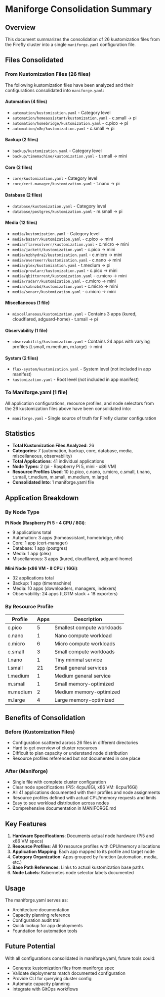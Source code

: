 # Maniforge Consolidation Summary

## Overview

This document summarizes the consolidation of 26 kustomization files from the Firefly cluster into a single `maniforge.yaml` configuration file.

## Files Consolidated

### From Kustomization Files (26 files)

The following kustomization files have been analyzed and their configurations consolidated into `maniforge.yaml`:

#### Automation (4 files)
- `automation/kustomization.yaml` - Category level
- `automation/homeassistant/kustomization.yaml` - c.small → pi
- `automation/homebridge/kustomization.yaml` - c.pico → pi
- `automation/n8n/kustomization.yaml` - c.small → pi

#### Backup (2 files)
- `backup/kustomization.yaml` - Category level
- `backup/timemachine/kustomization.yaml` - t.small → mini

#### Core (2 files)
- `core/kustomization.yaml` - Category level
- `core/cert-manager/kustomization.yaml` - t.nano → pi

#### Database (2 files)
- `database/kustomization.yaml` - Category level
- `database/postgres/kustomization.yaml` - m.small → pi

#### Media (12 files)
- `media/kustomization.yaml` - Category level
- `media/bazarr/kustomization.yaml` - c.pico → mini
- `media/flaresolverr/kustomization.yaml` - c.micro → mini
- `media/jackett/kustomization.yaml` - c.pico → mini
- `media/nzbhydra2/kustomization.yaml` - c.micro → mini
- `media/overseerr/kustomization.yaml` - c.nano → mini
- `media/plex/kustomization.yaml` - t.medium → pi
- `media/prowlarr/kustomization.yaml` - c.pico → mini
- `media/qbittorrent/kustomization.yaml` - c.micro → mini
- `media/radarr/kustomization.yaml` - c.micro → mini
- `media/sabnzbd/kustomization.yaml` - c.micro → mini
- `media/sonarr/kustomization.yaml` - c.micro → mini

#### Miscellaneous (1 file)
- `miscellaneous/kustomization.yaml` - Contains 3 apps (kured, cloudflared, adguard-home) - t.small → pi

#### Observability (1 file)
- `observability/kustomization.yaml` - Contains 24 apps with varying profiles (t.small, m.medium, m.large) → mini

#### System (2 files)
- `flux-system/kustomization.yaml` - System level (not included in app manifest)
- `kustomization.yaml` - Root level (not included in app manifest)

### To Maniforge.yaml (1 file)

All application configurations, resource profiles, and node selectors from the 26 kustomization files above have been consolidated into:

- `maniforge.yaml` - Single source of truth for Firefly cluster configuration

## Statistics

- **Total Kustomization Files Analyzed**: 26
- **Categories**: 7 (automation, backup, core, database, media, miscellaneous, observability)
- **Total Applications**: 41 individual applications
- **Node Types**: 2 (pi - Raspberry Pi 5, mini - x86 VM)
- **Resource Profiles Used**: 10 (c.pico, c.nano, c.micro, c.small, t.nano, t.small, t.medium, m.small, m.medium, m.large)
- **Consolidated Into**: 1 maniforge.yaml file

## Application Breakdown

### By Node Type

**Pi Node (Raspberry Pi 5 - 4 CPU / 8Gi)**:
- 9 applications total
- Automation: 3 apps (homeassistant, homebridge, n8n)
- Core: 1 app (cert-manager)
- Database: 1 app (postgres)
- Media: 1 app (plex)
- Miscellaneous: 3 apps (kured, cloudflared, adguard-home)

**Mini Node (x86 VM - 8 CPU / 16Gi)**:
- 32 applications total
- Backup: 1 app (timemachine)
- Media: 10 apps (downloaders, managers, indexers)
- Observability: 24 apps (LGTM stack + 18 exporters)

### By Resource Profile

| Profile   | Apps | Description                    |
|-----------|------|--------------------------------|
| c.pico    | 5    | Smallest compute workloads     |
| c.nano    | 1    | Nano compute workload          |
| c.micro   | 6    | Micro compute workloads        |
| c.small   | 3    | Small compute workloads        |
| t.nano    | 1    | Tiny minimal service           |
| t.small   | 21   | Small general services         |
| t.medium  | 1    | Medium general service         |
| m.small   | 1    | Small memory-optimized         |
| m.medium  | 2    | Medium memory-optimized        |
| m.large   | 4    | Large memory-optimized         |

## Benefits of Consolidation

### Before (Kustomization Files)
- Configuration scattered across 26 files in different directories
- Hard to get overview of cluster resources
- Difficult to plan capacity or understand node distribution
- Resource profiles referenced but not documented in one place

### After (Maniforge)
- Single file with complete cluster configuration
- Clear node specifications (Pi5: 4cpu/8Gi, x86 VM: 8cpu/16Gi)
- All 41 applications documented with their profiles and node assignments
- Resource profiles defined with actual CPU/memory requests and limits
- Easy to see workload distribution across nodes
- Comprehensive documentation in MANIFORGE.md

## Key Features

1. **Hardware Specifications**: Documents actual node hardware (Pi5 and x86 VM specs)
2. **Resource Profiles**: All 10 resource profiles with CPU/memory allocations
3. **Application Mapping**: Each app mapped to its profile and target node
4. **Category Organization**: Apps grouped by function (automation, media, etc.)
5. **Base Path References**: Links to actual kustomization base paths
6. **Node Labels**: Kubernetes node selector labels documented

## Usage

The maniforge.yaml serves as:
- Architecture documentation
- Capacity planning reference
- Configuration audit trail
- Quick lookup for app deployments
- Foundation for automation tools

## Future Potential

With all configurations consolidated in maniforge.yaml, future tools could:
- Generate kustomization files from maniforge spec
- Validate deployments match documented configuration
- Provide CLI for querying cluster config
- Automate capacity planning
- Integrate with GitOps workflows
